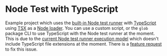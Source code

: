 # Node Test with TypeScript

Example project which uses the [built-in Node test runner](https://nodejs.org/api/test.html) with [TypeScript](https://www.typescriptlang.org/) using [TSX](https://github.com/esbuild-kit/tsx) as a [Node loader](https://nodejs.org/api/esm.html#loaders). You can use a custom script, or the `glob` package CLI to use TypeScript with the Node test runner at the moment. This is due to the [current Node test runner execution model](https://nodejs.org/docs/latest-v20.x/api/test.html#test-runner-execution-model) which doesn't include TypeScript file extensions at the moment. There is a [feature request](https://github.com/nodejs/node/issues/46292) to fix this issue.
